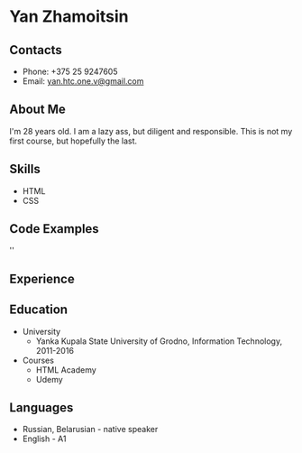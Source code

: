 # Yan Zhamoitsin
## Contacts
* Phone: +375 25 9247605
* Email: yan.htc.one.v@gmail.com
## About Me
I'm 28 years old. I am a lazy ass, but diligent and responsible. This is not my first course, but hopefully the last.
## Skills
* HTML
* CSS
## Code Examples
'<script>alert('Привет, мир!');</script>'
## Experience
## Education
* University
    * Yanka Kupala State University of Grodno, Information Technology, 2011-2016
* Courses
    * HTML Academy
    * Udemy
## Languages
* Russian, Belarusian - native speaker
* English - A1
